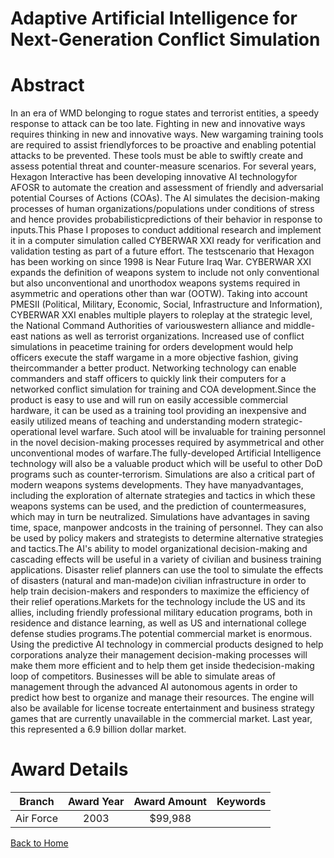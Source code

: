 
Adaptive Artificial Intelligence for Next-Generation Conflict Simulation
========================================================================

# Abstract


In an era of WMD belonging to rogue states and terrorist entities, a speedy response to attack can be too late. Fighting in new and innovative ways requires thinking in new and innovative ways. New wargaming training tools are required to assist friendlyforces to be proactive and enabling potential attacks to be prevented. These tools must be able to swiftly create and assess potential threat and counter-measure scenarios. For several years, Hexagon Interactive has been developing innovative AI technologyfor AFOSR to automate the creation and assessment of friendly and adversarial potential Courses of Actions (COAs). The AI simulates the decision-making processes of human organizations/populations under conditions of stress and hence provides probabilisticpredictions of their behavior in response to inputs.This Phase I proposes to conduct additional research and implement it in a computer simulation called CYBERWAR XXI ready for verification and validation testing as part of a future effort. The testscenario that Hexagon has been working on since 1998 is Near Future Iraq War.  CYBERWAR XXI expands the definition of weapons system to include not only conventional but also unconventional and unorthodox weapons systems required in asymmetric and operations other than war (OOTW). Taking into account PMESII (Political, Military, Economic, Social, Infrastructure and Information), CYBERWAR XXI enables multiple players to roleplay at the strategic level, the National Command Authorities of variouswestern alliance and middle-east nations as well as terrorist organizations.   Increased use of conflict simulations in peacetime training for orders development would help officers execute the staff wargame in a more objective fashion, giving theircommander a better product. Networking technology can enable commanders and staff officers to quickly link their computers for a networked conflict simulation for training and COA development.Since the product is easy to use and will run on easily accessible commercial hardware, it can be used as a training tool providing an inexpensive and easily utilized means of teaching and understanding modern strategic-operational level warfare. Such atool will be invaluable for training personnel in the novel decision-making processes required by asymmetrical and other unconventional modes of warfare.The fully-developed Artificial Intelligence technology will also be a valuable product which will be useful to other DoD programs such as counter-terrorism. Simulations are also a critical part of modern weapons systems developments. They have manyadvantages, including the exploration of alternate strategies and tactics in which these weapons systems can be used, and the prediction of countermeasures, which may in turn be neutralized. Simulations have advantages in saving time, space, manpower andcosts in the training of personnel. They can also be used by policy makers and strategists to determine alternative strategies and tactics.The AI&apos;s ability to model organizational decision-making and cascading effects will be useful in a variety of civilian and business training applications. Disaster relief planners can use the tool to simulate the effects of disasters (natural and man-made)on civilian infrastructure in order to help train decision-makers and responders to maximize the efficiency of their relief operations.Markets for the technology include the US and its allies, including friendly professional military education programs, both in residence and distance learning, as well as US and international college defense studies programs.The potential commercial market is enormous. Using the predictive AI technology in commercial products designed to help corporations analyze their management decision-making processes will make them more efficient and to help them get inside thedecision-making loop of competitors. Businesses will be able to simulate areas of management through the advanced AI autonomous agents in order to predict how best to organize and manage their resources. The engine will also be available for license tocreate entertainment and business strategy games that are currently unavailable in the commercial market. Last year, this represented a 6.9 billion dollar market.  

# Award Details

|Branch|Award Year|Award Amount|Keywords|
| :---: | :---: | :---: | :---: |
|Air Force|2003|$99,988||
  
  


[Back to Home](https://github.com/chrischow/dod_sbir_awards)